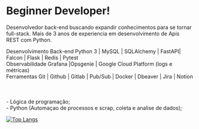 # Beginner Developer!

Desenvolvedor back-end buscando expandir conhecimentos para se tornar full-stack. Mais de 3 anos de experiencia em desenvolvimento de Apis REST com Python.

<div>
Desenvolvimento Back-end
Python 3 | MySQL | SQLAlchemy | FastAPI| Falcon | Flask | Redis | Pytest 
</div><div>
Observabilidade 
Grafana |Opsgenie | Google Cloud Platform (logs e métricas)
</div><div>
Ferramentas
Git | Github | Gitlab | Pub/Sub | Docker | Dbeaver | Jira | Notion
</div>
<br>
<br>
<br>
<div>
- Lógica de programação;
</div><div>
- Python (Automaçao de processos e scrap, coleta e analise de dados);

[![Top Langs](https://github-readme-stats.vercel.app/api/top-langs/?username=lsiqueir4)](https://github.com/anuraghazra/github-readme-stats)

